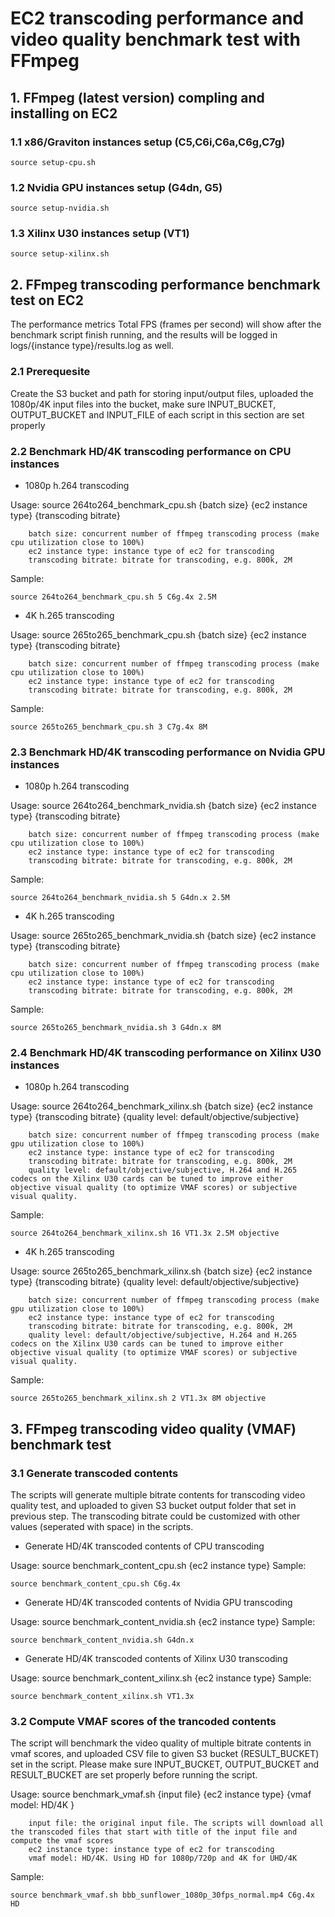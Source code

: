 # EC2 transcoding performance and video quality benchmark test with FFmpeg

## 1. FFmpeg (latest version) compling and installing on EC2

### 1.1 x86/Graviton instances setup (C5,C6i,C6a,C6g,C7g)

```
source setup-cpu.sh
```

### 1.2 Nvidia GPU instances setup (G4dn, G5)

```
source setup-nvidia.sh
```

### 1.3 Xilinx U30 instances setup (VT1)

```
source setup-xilinx.sh
```

## 2. FFmpeg transcoding performance benchmark test on EC2

The performance metrics Total FPS (frames per second) will show after the benchmark script finish running, and the results will be logged in logs/{instance type}/results.log as well.

### 2.1 Prerequesite

Create the S3 bucket and path for storing input/output files, uploaded the 1080p/4K input files into the bucket, make sure INPUT_BUCKET, OUTPUT_BUCKET and INPUT_FILE of each script in this section are set properly

### 2.2 Benchmark HD/4K transcoding performance on CPU instances

* 1080p h.264 transcoding

Usage:  source 264to264_benchmark_cpu.sh {batch size} {ec2 instance type} {transcoding bitrate}

        batch size: concurrent number of ffmpeg transcoding process (make cpu utilization close to 100%)
        ec2 instance type: instance type of ec2 for transcoding
        transcoding bitrate: bitrate for transcoding, e.g. 800k, 2M
Sample:

```
source 264to264_benchmark_cpu.sh 5 C6g.4x 2.5M
```

* 4K h.265 transcoding

Usage:  source 265to265_benchmark_cpu.sh {batch size} {ec2 instance type} {transcoding bitrate}

        batch size: concurrent number of ffmpeg transcoding process (make cpu utilization close to 100%)
        ec2 instance type: instance type of ec2 for transcoding
        transcoding bitrate: bitrate for transcoding, e.g. 800k, 2M
Sample:

```
source 265to265_benchmark_cpu.sh 3 C7g.4x 8M
```

### 2.3 Benchmark HD/4K transcoding performance on Nvidia GPU instances

* 1080p h.264 transcoding

Usage:  source 264to264_benchmark_nvidia.sh {batch size} {ec2 instance type} {transcoding bitrate}

        batch size: concurrent number of ffmpeg transcoding process (make cpu utilization close to 100%)
        ec2 instance type: instance type of ec2 for transcoding
        transcoding bitrate: bitrate for transcoding, e.g. 800k, 2M
Sample:

```
source 264to264_benchmark_nvidia.sh 5 G4dn.x 2.5M
```

* 4K h.265 transcoding

Usage:  source 265to265_benchmark_nvidia.sh {batch size} {ec2 instance type} {transcoding bitrate}

        batch size: concurrent number of ffmpeg transcoding process (make cpu utilization close to 100%)
        ec2 instance type: instance type of ec2 for transcoding
        transcoding bitrate: bitrate for transcoding, e.g. 800k, 2M
Sample:

```
source 265to265_benchmark_nvidia.sh 3 G4dn.x 8M
```

### 2.4 Benchmark HD/4K transcoding performance on Xilinx U30 instances

* 1080p h.264 transcoding

Usage:  source 264to264_benchmark_xilinx.sh {batch size} {ec2 instance type} {transcoding bitrate} {quality level: default/objective/subjective}

        batch size: concurrent number of ffmpeg transcoding process (make gpu utilization close to 100%)
        ec2 instance type: instance type of ec2 for transcoding
        transcoding bitrate: bitrate for transcoding, e.g. 800k, 2M
        quality level: default/objective/subjective, H.264 and H.265 codecs on the Xilinx U30 cards can be tuned to improve either objective visual quality (to optimize VMAF scores) or subjective visual quality.
Sample:

```
source 264to264_benchmark_xilinx.sh 16 VT1.3x 2.5M objective
```

* 4K h.265 transcoding

Usage:  source 265to265_benchmark_xilinx.sh {batch size} {ec2 instance type} {transcoding bitrate} {quality level: default/objective/subjective}

        batch size: concurrent number of ffmpeg transcoding process (make gpu utilization close to 100%)
        ec2 instance type: instance type of ec2 for transcoding
        transcoding bitrate: bitrate for transcoding, e.g. 800k, 2M
        quality level: default/objective/subjective, H.264 and H.265 codecs on the Xilinx U30 cards can be tuned to improve either objective visual quality (to optimize VMAF scores) or subjective visual quality.
Sample:

```
source 265to265_benchmark_xilinx.sh 2 VT1.3x 8M objective
```

## 3. FFmpeg transcoding video quality (VMAF) benchmark test

### 3.1 Generate transcoded contents

The scripts will generate multiple bitrate contents for transcoding video quality test, and uploaded to given S3 bucket output folder that set in previous step. The transcoding bitrate could be customized with other values (seperated with space) in the scripts.

* Generate HD/4K transcoded contents of CPU transcoding

Usage:  source benchmark_content_cpu.sh {ec2 instance type}
Sample:

```
source benchmark_content_cpu.sh C6g.4x
```

* Generate HD/4K transcoded contents of Nvidia GPU transcoding

Usage:  source benchmark_content_nvidia.sh {ec2 instance type}
Sample:

```
source benchmark_content_nvidia.sh G4dn.x
```

* Generate HD/4K transcoded contents of Xilinx U30 transcoding

Usage:  source benchmark_content_xilinx.sh {ec2 instance type}
Sample:

```
source benchmark_content_xilinx.sh VT1.3x
```

### 3.2 Compute VMAF scores of the trancoded contents

The script will benchmark the video quality of multiple bitrate contents in vmaf scores, and uploaded CSV file to given S3 bucket (RESULT_BUCKET) set in the script. Please make sure INPUT_BUCKET, OUTPUT_BUCKET and RESULT_BUCKET are set properly before running the script.

Usage:  source benchmark_vmaf.sh {input file} {ec2 instance type} {vmaf model: HD/4K }

        input file: the original input file. The scripts will download all the transcoded files that start with title of the input file and compute the vmaf scores
        ec2 instance type: instance type of ec2 for transcoding
        vmaf model: HD/4K. Using HD for 1080p/720p and 4K for UHD/4K

Sample:
```
source benchmark_vmaf.sh bbb_sunflower_1080p_30fps_normal.mp4 C6g.4x HD
```
